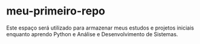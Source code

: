 # meu-primeiro-repo
Este espaço será utilizado para armazenar meus estudos e projetos iniciais enquanto aprendo Python e Análise e Desenvolvimento de Sistemas.
